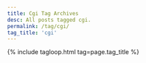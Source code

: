 ```yaml
---
title: Cgi Tag Archives
desc: All posts tagged cgi.
permalink: /tag/cgi/
tag_title: 'cgi'
---
```

{% include tagloop.html tag=page.tag_title %}